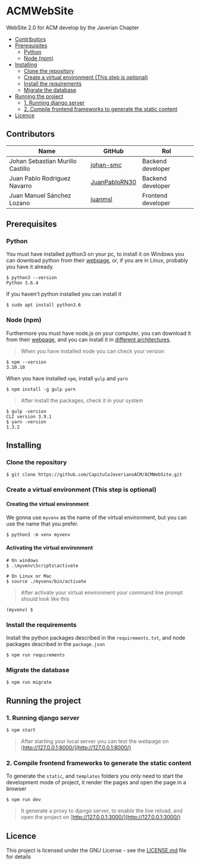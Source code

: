 # ACMWebSite
WebSite 2.0 for ACM develop by the Javerian Chapter

- [Contributors](#contributors)
- [Prerequisites](#prerequisites)
	- [Python](#python)
	- [Node (npm)](#node-npm)
- [Installing](#installing)
	- [Clone the repository](#clone-the-repository)
	- [Create a virtual environment (This step is optional)](#create-a-virtual-environment-this-step-is-optional)
	- [Install the requirements](#install-the-requirements)
	- [Migrate the database](#migrate-the-database)
- [Running the project](#running-the-project)
	- [1. Running django server](#1-running-django-server)
	- [2. Compile frontend frameworks to generate the static content](#2-compile-frontend-frameworks-to-generate-the-static-content)
- [Licence](#licence)

## Contributors
| Name                             | GitHub                                            | Rol                |
| -------------------------------- | ------------------------------------------------- | ------------------ |
| Johan Sebastian Murillo Castillo | [johan-smc](https://github.com/johan-smc)         | Backend developer  |
| Juan Pablo Rodriguez Navarro     | [JuanPabloRN30](https://github.com/JuanPabloRN30) | Backend developer  |
| Juan Manuel Sánchez Lozano       | [juanmsl](https://github.com/juanmsl)             | Frontend developer |


## Prerequisites

### Python
You must have installed python3 on your pc, to install it on Windows you can download python from their [webpage](https://www.python.org/downloads/), or, if you are in Linux, probably you have it already.


```shell
$ python3 --version
Python 3.6.4
```

If you haven't python installed you can install it

```shell
$ sudo apt install python3.6
```

### Node (npm)

Furthermore you must have node.js on your computer, you can download it from their [webpage](https://nodejs.org/en/download/), and you can install it in [different architectures](https://nodejs.org/es/download/package-manager/).

> When you have installed node you can check your version
```shell
$ npm --version
3.10.10
```

When you have installed `npm`, install `gulp` and `yarn`
```shell
$ npm install -g gulp yarn
```

> After install the packages, check it in your system
```shell
$ gulp -version
CLI version 3.9.1
$ yarn -version
1.3.2
```

## Installing
### Clone the repository

```shell
$ git clone https://github.com/CapituloJaverianoACM/ACMWebSite.git
```

### Create a virtual environment (This step is optional)

#### Creating the virtual environment

We gonna use `myvenv` as the name of the virtual environment, but you can use the name that you prefer.

```shell
$ python3 -m venv myvenv
```

#### Activating the virtual environment

```shell
# On windows
$ .\myvenv\Scripts\activate

# On Linux or Mac
$ source ./myvenv/bin/activate
```

> After activate your virtual environment your command line prompt should look like this

```shell
(myvenv) $
```

### Install the requirements

Install the python packages described in the `requirements.txt`, and node packages described in the `package.json`

```shell
$ npm run requirements
```

### Migrate the database

```shell
$ npm run migrate
```

## Running the project
### 1. Running django server

```shell
$ npm start
```

> After starting your local server you can test the webpage on [http://127.0.0.1:8000/](http://127.0.0.1:8000/)

### 2. Compile frontend frameworks to generate the static content
	
To generate the `static`, and `templates` folders you only need to start the development mode of project, it render the pages and open the page in a browser

```shell
$ npm run dev
```

> It generate a proxy to django server, to enable the live reload, and open the project on [http://127.0.0.1:3000/](http://127.0.0.1:3000/)

## Licence
This project is licensed under the GNU License - see the [LICENSE.md](https://github.com/CapituloJaverianoACM/ACMWebSite/blob/master/LICENSE) file for details
